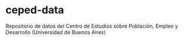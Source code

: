 # ceped-data
Repositorio de datos del Centro de Estudios sobre Población, Empleo y Desarrollo (Universidad de Buenos Aires)
